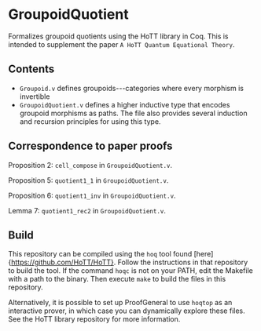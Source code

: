 # GroupoidQuotient

Formalizes groupoid quotients using the HoTT library in Coq. This is intended to supplement the paper `A HoTT Quantum Equational Theory`.

## Contents

  - `Groupoid.v` defines groupoids---categories where every morphism is invertible
  - `GroupoidQuotient.v` defines a higher inductive type that encodes groupoid morphisms as paths. The file also provides several induction and recursion principles for using this type.
  
## Correspondence to paper proofs

Proposition 2: `cell_compose` in `GroupoidQuotient.v`.

Proposition 5: `quotient1_1` in `GroupoidQuotient.v`.

Proposition 6: `quotient1_inv` in `GroupoidQuotient.v`.

Lemma 7: `quotient1_rec2` in `GroupoidQuotient.v`.


## Build

This repository can be compiled using the `hoq` tool found [here]{https://github.com/HoTT/HoTT}. Follow the instructions in that repository to build the tool. If the command `hoqc` is not on your PATH, edit the Makefile with a path to the binary. Then execute `make` to build the files in this repository.

Alternatively, it is possible to set up ProofGeneral to use `hoqtop` as an interactive prover, in which case you can dynamically explore these files. See the HoTT library repository for more information.
